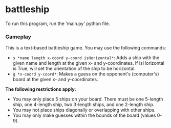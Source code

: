 # battleship

To run this program, run the 'main.py' python file.

### Gameplay
This is a text-based battleship game. You may use the following commands:
- `s *name length x-coord y-coord isHorizontal*`: Adds a ship with the given name and length at the given x- and y-coordinates. If isHorizontal is True, will set the orientation of the ship to be horizontal. 
- `g *x-coord y-coord*`: Makes a guess on the opponent's (computer's) board at the given x- and y-coordinates.

**The following restrictions apply:**
- You may only place 5 ships on your board. There must be one 5-length ship, one 4-length ship, two 3-length ships, and one 2-length ship.
- You may not place ships diagonally or overlapping with other ships.
- You may only make guesses within the bounds of the board (values 0-9).
 
